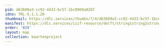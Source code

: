 ```yaml
---
pid: d63609a3-cc92-4433-bc5f-1bc0969a8287
idno: TRL-5.1.1.20
thumbnail: https://dlc.services/thumbs/7/4/d63609a3-cc92-4433-bc5f-1bc0969a8287/full/400,339/0/default.jpg
manifest: https://dlc.services/iiif-resource/delft/string1string2string3/kaartenproject-2007/TRL-5.1.1.20
order: '029'
layout: map
collection: kaartenproject
---
```

